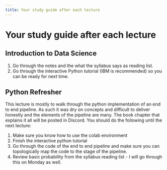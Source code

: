 ```yaml
---
title: Your study guide after each lecture
---
```


#  Your study guide after each lecture

## Introduction to Data Science

1. Go through the notes and the what the syllabus says as reading list. 
2. Go through the interactive Python tutorial (IBM is recommended) so you can be ready for next time. 

## Python Refresher

This lecture is mostly to walk through the python implementation of an end to end pipeline. As such it was dry on concepts and difficult to deliver honestly and the elements of the pipeline are many. The book chapter that explains it all will be posted in Discord. You should do the following until the next lecture:

1. Make sure you know how to use the colab environment 
2. Finish the interactive python tutorial
3. Go through the code of the end to end pipeline and make sure you can topologically map the code to the stage of the pipeline. 
4. Review basic probability from the syllabus reading list - I will go through this on Monday as well. 



